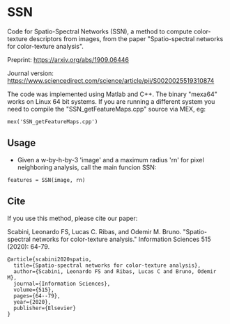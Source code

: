 # SSN
Code for Spatio-Spectral Networks (SSN), a method to compute color-texture descriptors from images, from the paper "Spatio-spectral networks for color-texture analysis".

Preprint: https://arxiv.org/abs/1909.06446

Journal version: https://www.sciencedirect.com/science/article/pii/S0020025519310874


The code was implemented using Matlab and C++. The binary "mexa64" works on Linux 64 bit systems. If you are running a different system you need to compile the "SSN_getFeatureMaps.cpp" source via MEX, eg:
```
mex('SSN_getFeatureMaps.cpp')
```

## Usage

  * Given a w-by-h-by-3 'image' and a maximum radius 'rn' for pixel neighboring analysis, call the main funcion SSN:  
  ```
  features = SSN(image, rn)
 ```

## Cite

If you use this method, please cite our paper:

Scabini, Leonardo FS, Lucas C. Ribas, and Odemir M. Bruno. "Spatio-spectral networks for color-texture analysis." Information Sciences 515 (2020): 64-79.

```
@article{scabini2020spatio,
  title={Spatio-spectral networks for color-texture analysis},
  author={Scabini, Leonardo FS and Ribas, Lucas C and Bruno, Odemir M},
  journal={Information Sciences},
  volume={515},
  pages={64--79},
  year={2020},
  publisher={Elsevier}
}
```




